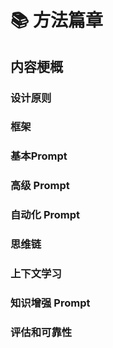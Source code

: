 # 📚 方法篇章

## 内容梗概

### 设计原则

### 框架

### 基本Prompt

### 高级 Prompt

### 自动化 Prompt

### 思维链

### 上下文学习

### 知识增强 Prompt

### 评估和可靠性
